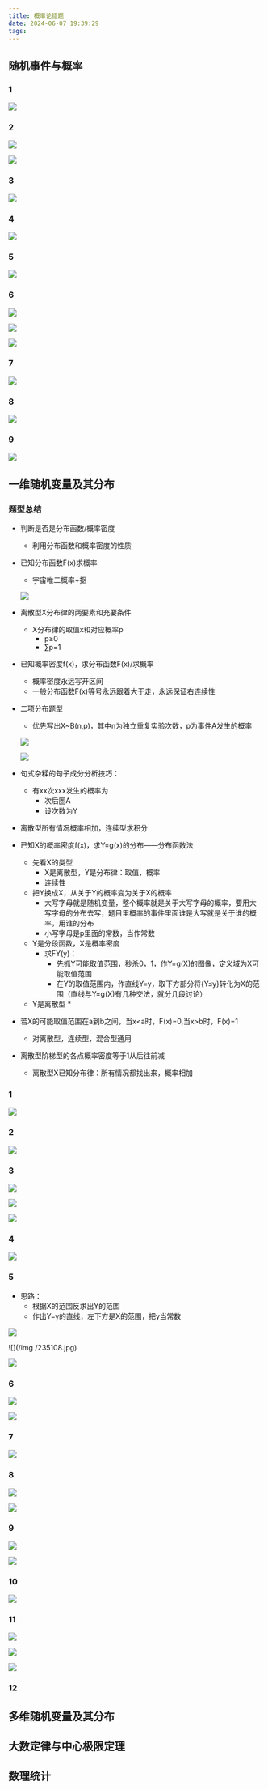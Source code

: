 ```yaml
---
title: 概率论错题
date: 2024-06-07 19:39:29
tags:
---
```


##  随机事件与概率

### 1

![](/img/202238.jpg)

### 2

![](/img/203046.jpg)

![](/img/41.jpg)

### 3

![](/img/205806.jpg)

### 4

![](/img/210613.jpg)

### 5

![](/img/211441.jpg)

### 6

![](/img/212018.jpg)

![](/img/212213.jpg)

![](/img/213517.jpg)

### 7

![](/img/213921.jpg)

### 8

![](/img/214737.jpg)

### 9

![](/img/214938.jpg)

## 一维随机变量及其分布

### 题型总结

* 判断是否是分布函数/概率密度

  * 利用分布函数和概率密度的性质

* 已知分布函数F(x)求概率

  * 宇宙唯二概率+抠

  ![](/img/204453.jpg)

* 离散型X分布律的两要素和充要条件

  * X分布律的取值x和对应概率p
    * p≥0
    * ∑p=1

* 已知概率密度f(x)，求分布函数F(x)/求概率

  * 概率密度永远写开区间
  * 一般分布函数F(x)等号永远跟着大于走，永远保证右连续性

* 二项分布题型

  * 优先写出X~B(n,p)，其中n为独立重复实验次数，p为事件A发生的概率

  ![](/img/215030.jpg)

  ![](/img/215743.jpg)

* 句式杂糅的句子成分分析技巧：

  * 有xx次xxx发生的概率为
    * 次后圈A
    * 设次数为Y

* 离散型所有情况概率相加，连续型求积分

* 已知X的概率密度f(x)，求Y=g(x)的分布——分布函数法

  * 先看X的类型
    * X是离散型，Y是分布律：取值，概率
    * 连续性
  * 把Y换成X，从关于Y的概率变为关于X的概率
    * 大写字母就是随机变量，整个概率就是关于大写字母的概率，要用大写字母的分布去写，题目里概率的事件里面谁是大写就是关于谁的概率，用谁的分布
    * 小写字母是p里面的常数，当作常数
  * Y是分段函数，X是概率密度
    * 求FY(y)：
      * 先抓Y可能取值范围，秒杀0，1，作Y=g(X)的图像，定义域为X可能取值范围
      * 在Y的取值范围内，作直线Y=y，取下方部分将{Y≤y}转化为X的范围（直线与Y=g(X)有几种交法，就分几段讨论）
  * Y是离散型
    * 

* 若X的可能取值范围在a到b之间，当x<a时，F(x)=0,当x>b时，F(x)=1

  * 对离散型，连续型，混合型通用

* 离散型阶梯型的各点概率密度等于1从后往前减

  * 离散型X已知分布律：所有情况都找出来，概率相加 

### 1

![](/img/15526.jpg)

### 2

![](/img/223148.jpg)

### 3

![](/img/230259.jpg)

![](/img/25909.jpg)

![](/img/230236.jpg)

### 4

![](/img/231811.jpg)

### 5

* 思路：
  * 根据X的范围反求出Y的范围
  * 作出Y=y的直线，左下方是X的范围，把y当常数

![](/img/234826.jpg)

![](/img /235108.jpg)

![](/img/234737.jpg)

### 6

![](/img/010621.jpg)

![](/img/010559.jpg)

### 7

![](/img/030008.jpg)

### 8

![](/img/030507.jpg)

![](/img/032132.jpg)

### 9

![](F:\try\home\themes\fluid\source\img\033338.jpg)

![](F:\try\home\themes\fluid\source\img\033726.jpg)

### 10

![](F:\try\home\themes\fluid\source\img\035229.jpg)

### 11

![](F:\try\home\themes\fluid\source\img\041914.jpg)

![](F:\try\home\themes\fluid\source\img\042007.jpg)

![](/img/042046.jpg)



### 12

## 多维随机变量及其分布

## 大数定律与中心极限定理

## 数理统计